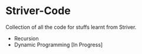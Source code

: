 # Striver-Code

Collection of all the code for stuffs learnt from Striver.

<ul>
<Li> Recursion </Li>
<Li> Dynamic Programming [In Progress]</Li>
</ul>
